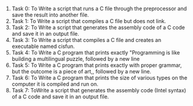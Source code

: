 1. Task 0: To Write a script that runs a C file through the preprocessor and save the result into another file.
2. Task 1: To Write a script that compiles a C file but does not link.
3. Task 2: To Write a script that generates the assembly code of a C code and save it in an output file.
4. Task 3: To Write a script that compiles a C file and creates an executable named cisfun.
5. Task 4: To Write a C program that prints exactly "Programming is like building a multilingual puzzle, followed by a new line
6. Task 5: To Write a C program that prints exactly with proper grammar, but the outcome is a piece of art,, followed by a new line.
7. Task 6: To Write a C program that prints the size of various types on the computer it is compiled and run on.
8. Task 7: ToWrite a script that generates the assembly code (Intel syntax) of a C code and save it in an output file.
